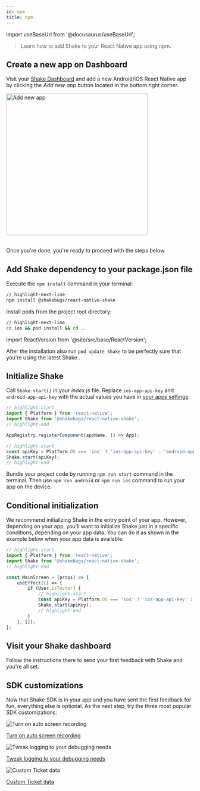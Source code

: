 ```yaml
---
id: npm
title: npm
---
```

import useBaseUrl from '@docusaurus/useBaseUrl';

> Learn how to add Shake to your React Native app using npm.

## Create a new app on Dashboard

Visit your [Shake Dashboard](https://app.shakebugs.com) and add a new Android/iOS React Native app by clicking the *Add new app* button located in the bottom right corner.

<table class="media-container media-container-highlighted mt-40 mb-40">
<img
  alt="Add new app"
  width="380"
  src={useBaseUrl('img/add-new-app-button.png')}
/>
</table>

Once you're done, you're ready to proceed with the steps below.

## Add Shake dependency to your package.json file

Execute the `npm install` command in your terminal:

```bash title="Terminal"
// highlight-next-line
npm install @shakebugs/react-native-shake
```

Install pods from the project root directory:

```bash title="Terminal"
// highlight-next-line
cd ios && pod install && cd ..
```

import ReactVersion from '@site/src/base/ReactVersion';

After the installation also run `pod update Shake` to be perfectly sure that you're using the latest Shake <ReactVersion/>.

## Initialize Shake

Call `Shake.start()` in your _index.js_ file.
Replace `ios-app-api-key` and `android-app-api-key` with the actual values you have in [your apps settings](https://app.shakebugs.com/administration/apps):

```js title="index.js"
// highlight-start
import { Platform } from 'react-native';
import Shake from '@shakebugs/react-native-shake';
// highlight-end

AppRegistry.registerComponent(appName, () => App);

// highlight-start
const apiKey = Platform.OS === 'ios' ? 'ios-app-api-key' : 'android-app-api-key';
Shake.start(apiKey);
// highlight-end
```

Bundle your project code by running `npm run start` command in the terminal.
Then use `npm run android` or `npm run ios` command to run your app on the device.

## Conditional initialization

We recommend initializing Shake in the entry point of your app.
However, depending on your app, you'll want to initialize Shake just in a specific conditions, depending on your app data.
You can do it as shown in the example below when your app data is available:

```js title="MainScreen.js"
// highlight-start
import { Platform } from 'react-native';
import Shake from '@shakebugs/react-native-shake';
// highlight-end

const MainScreen = (props) => {
	useEffect(() => {
		if (User.isTester) {
            // highlight-start
            const apiKey = Platform.OS === 'ios' ? 'ios-app-api-key' : 'android-app-api-key';
            Shake.start(apiKey);
            // highlight-end
		}
	}, []);
};
```

## Visit your Shake dashboard

Follow the instructions there to send your first feedback with Shake and you're all set.

## SDK customizations

Now that Shake SDK is in your app and you have sent the first feedback for fun, everything else is optional.
As the next step, try the three most popular SDK customizations:

<div class="featuresList">
    <div>
        <img src="/docs/img/screen-recording@2x.png" alt="Turn on auto screen recording"/>
        <p><a href="/docs/react/configuration-and-data/auto-screen-recording/">Turn on auto screen recording</a></p>
    </div>
    <div>
        <img src="/docs/img/steps-to-reproduce@2x.png" alt="Tweak logging to your debugging needs"/>
        <p><a href="/docs/react/configuration-and-data/activity-history">Tweak logging to your debugging needs</a></p>
    </div>
    <div>
        <img src="/docs/img/feature-custom-ticket-data@2x.png" alt="Custom Ticket data"/>
        <p><a href="/docs/react/configuration-and-data/ticket-metadata/">Custom Ticket data</a></p>
    </div>
</div>
